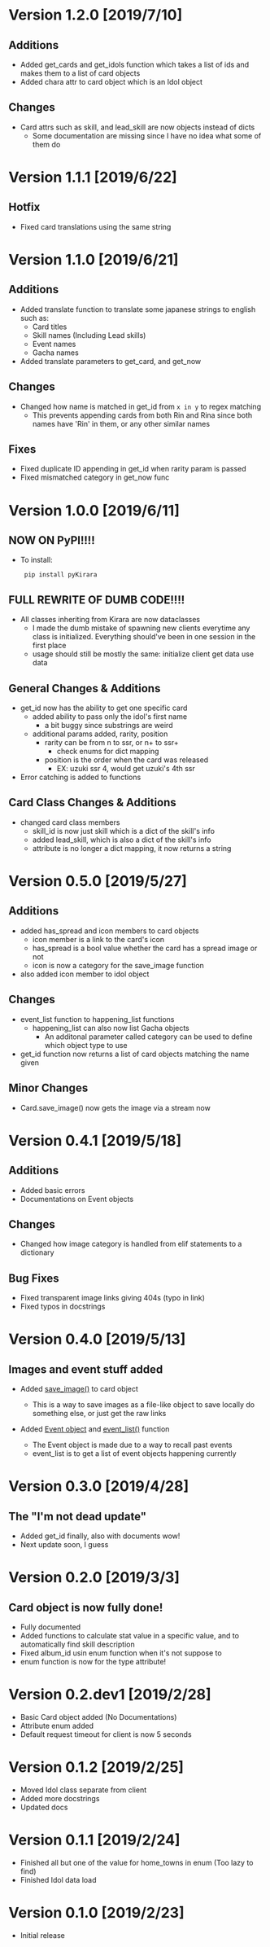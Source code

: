 # Version 1.2.0 [2019/7/10]
## Additions
- Added get_cards and get_idols function which takes a list of ids and makes them to a list of card objects
- Added chara attr to card object which is an Idol object
## Changes
- Card attrs such as skill, and lead_skill are now objects instead of dicts
    - Some documentation are missing since I have no idea what some of them do

# Version 1.1.1 [2019/6/22]
## Hotfix
- Fixed card translations using the same string

# Version 1.1.0 [2019/6/21]
## Additions
- Added translate function to translate some japanese strings to english such as:
    - Card titles
    - Skill names (Including Lead skills)
    - Event names
    - Gacha names
- Added translate parameters to get_card, and get_now
## Changes
- Changed how name is matched in get_id from `x in y` to regex matching
    - This prevents appending cards from both Rin and Rina since both names have 'Rin' in them, or any other similar names
## Fixes
- Fixed duplicate ID appending in get_id when rarity param is passed
- Fixed mismatched category in get_now func

# Version 1.0.0 [2019/6/11]
## NOW ON PyPI!!!!
- To install:
    ```
     pip install pyKirara
    ```
## FULL REWRITE OF DUMB CODE!!!!
- All classes inheriting from Kirara are now dataclasses
    - I made the dumb mistake of spawning new clients everytime 
    any class is initialized. Everything should've been in one session
    in the first place
    - usage should still be mostly the same: initialize client get data use data

## General Changes & Additions
- get_id now has the ability to get one specific card
    - added ability to pass only the idol's first name
        - a bit buggy since substrings are weird
    - additional params added, rarity, position
        - rarity can be from n to ssr, or n+ to ssr+
            - check enums for dict mapping
        - position is the order when the card was released
            - EX: uzuki ssr 4, would get uzuki's 4th ssr
- Error catching is added to functions

## Card Class Changes & Additions
- changed card class members
    - skill_id is now just skill which is a dict of the skill's info
    - added lead_skill, which is also a dict of the skill's info
    - attribute is no longer a dict mapping, it now returns a string
    
# Version 0.5.0 [2019/5/27]
## Additions
- added has_spread and icon members to card objects
    - icon member is a link to the card's icon
    - has_spread is a bool value whether the card has a 
    spread image or not
    - icon is now a category for the save_image function
- also added icon member to idol object
## Changes
- event_list function to happening_list functions
    - happening_list can also now list Gacha objects
        - An additonal parameter called category can be used
        to define which object type to use
- get_id function now returns a list of card objects matching the name given
## Minor Changes
- Card.save_image() now gets the image via a stream now

# Version 0.4.1 [2019/5/18]
## Additions
- Added basic errors
- Documentations on Event objects
## Changes
- Changed how image category is handled from elif statements to a dictionary

## Bug Fixes
- Fixed transparent image links giving 404s (typo in link)
- Fixed typos in docstrings

# Version 0.4.0 [2019/5/13]
## Images and event stuff added
- Added [save_image()](https://github.com/EthanSk13s/pyKirara/blob/master/pyKirara/card.py#L174) to card object


    - This is a way to save images as a file-like object to save locally do something else, or just get the raw links

- Added [Event object](https://github.com/EthanSk13s/pyKirara/blob/master/pyKirara/client.py#L188) and [event_list()](https://github.com/EthanSk13s/pyKirara/blob/master/pyKirara/client.py#L256) function

    - The Event object is made due to a way to recall past events
    - event_list is to get a list of event objects happening currently

# Version 0.3.0 [2019/4/28]
## The "I'm not dead update"
- Added get_id finally, also with documents wow!
- Next update soon, I guess

# Version 0.2.0 [2019/3/3]
## Card object is now fully done!
- Fully documented
- Added functions to calculate stat value in a specific value, and to automatically find skill description
- Fixed album_id usin enum function when it's not suppose to
- enum function is now for the type attribute!

# Version 0.2.dev1 [2019/2/28]
- Basic Card object added (No Documentations)
- Attribute enum added
- Default request timeout for client is now 5 seconds

# Version 0.1.2 [2019/2/25]
- Moved Idol class separate from client
- Added more docstrings
- Updated docs

# Version 0.1.1 [2019/2/24]
- Finished all but one of the value for home_towns in enum (Too lazy to find)
- Finished Idol data load

# Version 0.1.0 [2019/2/23]
- Initial release
